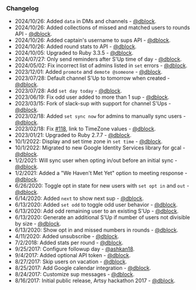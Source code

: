 ### Changelog

* 2024/10/26: Added `data` in DMs and channels - [@dblock](https://github.com/dblock).
* 2024/10/26: Added collections of missed and matched users to rounds API - [@dblock](https://github.com/dblock).
* 2024/10/26: Added captain's username to sups API - [@dblock](https://github.com/dblock).
* 2024/10/26: Added round stats to API - [@dblock](https://github.com/dblock).
* 2024/10/05: Upgraded to Ruby 3.3.5 - [@dblock](https://github.com/dblock).
* 2024/07/27: Only send reminders after S'Up time of day - [@dblock](https://github.com/dblock).
* 2024/05/02: Fix incorrect list of admins listed in `set` errors - [@dblock](https://github.com/dblock).
* 2023/12/01: Added `promote` and `demote @someone` - [@dblock](https://github.com/dblock).
* 2023/07/28: Default channel S'Up to tomorrow when created - [@dblock](https://github.com/dblock).
* 2023/07/28: Add `set day today` - [@dblock](https://github.com/dblock).
* 2023/06/19: Fix odd user added to more than 1 sup - [@dblock](https://github.com/dblock).
* 2023/03/15: Fork of slack-sup with support for channel S'Ups - [@dblock](https://github.com/dblock).
* 2023/02/18: Added `set sync now` for admins to manually sync users - [@dblock](https://github.com/dblock).
* 2023/02/18: Fix [#118](https://github.com/dblock/slack-sup2/issues/118), link to TimeZone values - [@dblock](https://github.com/dblock).
* 2023/01/21: Upgraded to Ruby 2.7.7 - [@dblock](https://github.com/dblock).
* 10/1/2022: Display and set time zone in `set time` - [@dblock](https://github.com/dblock).
* 10/1/2022: Migrated to new Google Identity Services library for gcal - [@dblock](https://github.com/dblock).
* 1/2/2021: Will sync user when opting in/out before an initial sync - [@dblock](https://github.com/dblock).
* 1/2/2021: Added a "We Haven't Met Yet" option to meeting response - [@dblock](https://github.com/dblock).
* 6/26/2020: Toggle opt in state for new users with `set opt in` and `out` - [@dblock](https://github.com/dblock).
* 6/14/2020: Added `next` to show next sup - [@dblock](https://github.com/dblock).
* 6/13/2020: Added `set odd` to toggle odd user behavior - [@dblock](https://github.com/dblock).
* 6/13/2020: Add odd remaining user to an existing S'Up - [@dblock](https://github.com/dblock).
* 6/13/2020: Generate an additional S'Up if number of users not divisible by size - [@dblock](https://github.com/dblock).
* 6/13/2020: Show opt in and missed numbers in rounds - [@dblock](https://github.com/dblock).
* 4/11/2020: Added unsubscribe - [@dblock](https://github.com/dblock).
* 7/2/2018: Added stats per round - [@dblock](https://github.com/dblock).
* 9/25/2017: Configure followup day - [@ashkan18](https://github.com/ashkan18).
* 9/4/2017: Added optional API token - [@dblock](https://github.com/dblock).
* 8/27/2017: Skip users on vacation - [@dblock](https://github.com/dblock).
* 8/25/2017: Add Google calendar integration - [@dblock](https://github.com/dblock).
* 8/24/2017: Customize sup messages - [@dblock](https://github.com/dblock).
* 8/16/2017: Initial public release, Artsy hackathon 2017 - [@dblock](https://github.com/dblock).
